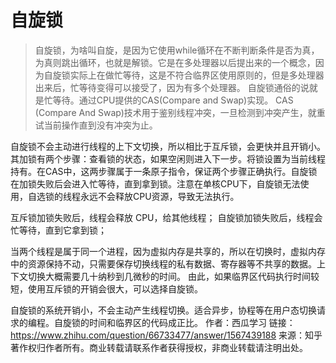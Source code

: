 # 自旋锁

> 自旋锁，为啥叫自旋，是因为它使用while循环在不断判断条件是否为真，为真则跳出循环，也就是解锁。它是在多处理器以后提出来的一个概念，因为自旋锁实际上在做忙等待，这是不符合临界区使用原则的，但是多处理器出来后，忙等待变得可以接受了，因为有多个处理器。
自旋锁通俗的说就是忙等待。通过CPU提供的CAS(Compare and Swap)实现。
CAS (Compare And Swap)技术用于鉴别线程冲突，一旦检测到冲突产生，就重试当前操作直到没有冲突为止。

自旋锁不会主动进行线程的上下文切换，所以相比于互斥锁，会更快并且开销小。其加锁有两个步骤：查看锁的状态，如果空闲则进入下一步。将锁设置为当前线程持有。在CAS中，这两步骤属于一条原子指令，保证两个步骤正确执行。自旋锁在加锁失败后会进入忙等待，直到拿到锁。注意在单核CPU下，自旋锁无法使用，自选锁的线程永远不会释放CPU资源，导致无法执行。

互斥锁加锁失败后，线程会释放 CPU，给其他线程；
自旋锁加锁失败后，线程会忙等待，直到它拿到锁；

当两个线程是属于同一个进程，因为虚拟内存是共享的，所以在切换时，虚拟内存中的资源保持不动，只需要保存切换线程的私有数据、寄存器等不共享的数据。上下文切换大概需要几十纳秒到几微秒的时间。
由此，如果临界区代码执行时间较短，使用互斥锁的开销会很大，可以选择自旋锁。

自旋锁的系统开销小，不会主动产生线程切换。适合异步，协程等在用户态切换请求的编程。自旋锁的时间和临界区的代码成正比。
作者：西瓜学习
链接：https://www.zhihu.com/question/66733477/answer/1567439188
来源：知乎
著作权归作者所有。商业转载请联系作者获得授权，非商业转载请注明出处。